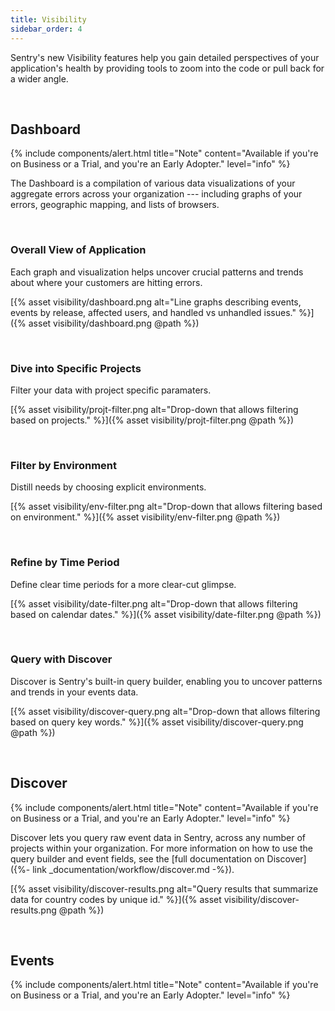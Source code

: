 ```yaml
---
title: Visibility
sidebar_order: 4
---
```


Sentry's new Visibility features help you gain detailed perspectives of your application's health by providing tools to zoom into the code or pull back for a wider angle.

&nbsp;
## Dashboard
{% include components/alert.html
    title="Note"
    content="Available if you're on Business or a Trial, and you're an Early Adopter."
    level="info"
%}

The Dashboard is a compilation of various data visualizations of your aggregate errors across your organization --- including graphs of your errors, geographic mapping, and lists of browsers.

&nbsp;
### Overall View of Application
Each graph and visualization helps uncover crucial patterns and trends about where your customers are hitting errors.
 
[{% asset visibility/dashboard.png alt="Line graphs describing events, events by release, affected users, and handled vs unhandled issues." %}]({% asset visibility/dashboard.png @path %})

&nbsp;
### Dive into Specific Projects
Filter your data with project specific paramaters.

[{% asset visibility/projt-filter.png alt="Drop-down that allows filtering based on projects." %}]({% asset visibility/projt-filter.png @path %})

&nbsp;
### Filter by Environment
Distill needs by choosing explicit environments.

[{% asset visibility/env-filter.png alt="Drop-down that allows filtering based on environment." %}]({% asset visibility/env-filter.png @path %})

&nbsp;
### Refine by Time Period
Define clear time periods for a more clear-cut glimpse.

[{% asset visibility/date-filter.png alt="Drop-down that allows filtering based on calendar dates." %}]({% asset visibility/date-filter.png @path %})
 
&nbsp;
### Query with Discover
Discover is Sentry's built-in query builder, enabling you to uncover patterns and trends in your events data.

[{% asset visibility/discover-query.png alt="Drop-down that allows filtering based on query key words." %}]({% asset visibility/discover-query.png @path %})

&nbsp;
## Discover
{% include components/alert.html
    title="Note"
    content="Available if you're on Business or a Trial, and you're an Early Adopter."
    level="info"
%}

Discover lets you query raw event data in Sentry, across any number of projects within your organization. For more information on how to use the query builder and event fields, see the [full documentation on Discover]({%- link _documentation/workflow/discover.md -%}).

[{% asset visibility/discover-results.png alt="Query results that summarize data for country codes by unique id." %}]({% asset visibility/discover-results.png @path %})

&nbsp;
## Events
{% include components/alert.html
    title="Note"
    content="Available if you're on Business or a Trial, and you're an Early Adopter."
    level="info"
%}


